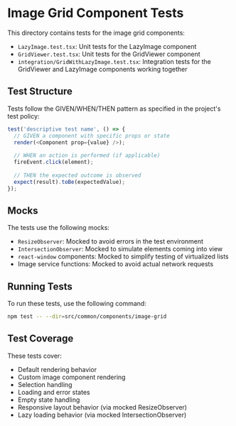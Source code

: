 # Image Grid Component Tests

This directory contains tests for the image grid components:

- `LazyImage.test.tsx`: Unit tests for the LazyImage component
- `GridViewer.test.tsx`: Unit tests for the GridViewer component
- `integration/GridWithLazyImage.test.tsx`: Integration tests for the GridViewer and LazyImage components working together

## Test Structure

Tests follow the GIVEN/WHEN/THEN pattern as specified in the project's test policy:

```typescript
test('descriptive test name', () => {
  // GIVEN a component with specific props or state
  render(<Component prop={value} />);
  
  // WHEN an action is performed (if applicable)
  fireEvent.click(element);
  
  // THEN the expected outcome is observed
  expect(result).toBe(expectedValue);
});
```

## Mocks

The tests use the following mocks:

- `ResizeObserver`: Mocked to avoid errors in the test environment
- `IntersectionObserver`: Mocked to simulate elements coming into view
- `react-window` components: Mocked to simplify testing of virtualized lists
- Image service functions: Mocked to avoid actual network requests

## Running Tests

To run these tests, use the following command:

```bash
npm test -- --dir=src/common/components/image-grid
```

## Test Coverage

These tests cover:

- Default rendering behavior
- Custom image component rendering
- Selection handling
- Loading and error states
- Empty state handling
- Responsive layout behavior (via mocked ResizeObserver)
- Lazy loading behavior (via mocked IntersectionObserver) 